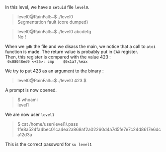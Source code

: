  In this level, we have a `setuid` file `level0`.

 >level0@RainFall:~$ ./level0  
 > Segmentation fault (core dumped)

 >level0@RainFall:~$ ./level0 abcdefg   
 > No !

When we `gdb` the file and we disass the main, we notice that a call to `atoi` function is made. The return value is probably put in `EAX` register.  
Then, this register is compared with the value 423 :    
` 0x08048ed9 <+25>:	cmp    $0x1a7,%eax`

We try to put 423 as an argument to the binary :
> level0@RainFall:~\$ ./level0 423 
> $ 

A prompt is now opened.

>$ whoami   
>level1

We are now user `level1`

>$ cat /home/user/level1/.pass   
>1fe8a524fa4bec01ca4ea2a869af2a02260d4a7d5fe7e7c24d8617e6dca12d3a

This is the correct password for `su level1`